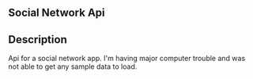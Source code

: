 ## Social Network Api

## Description
Api for a social network app. I'm having major computer trouble and was not able to get any sample data to load.

